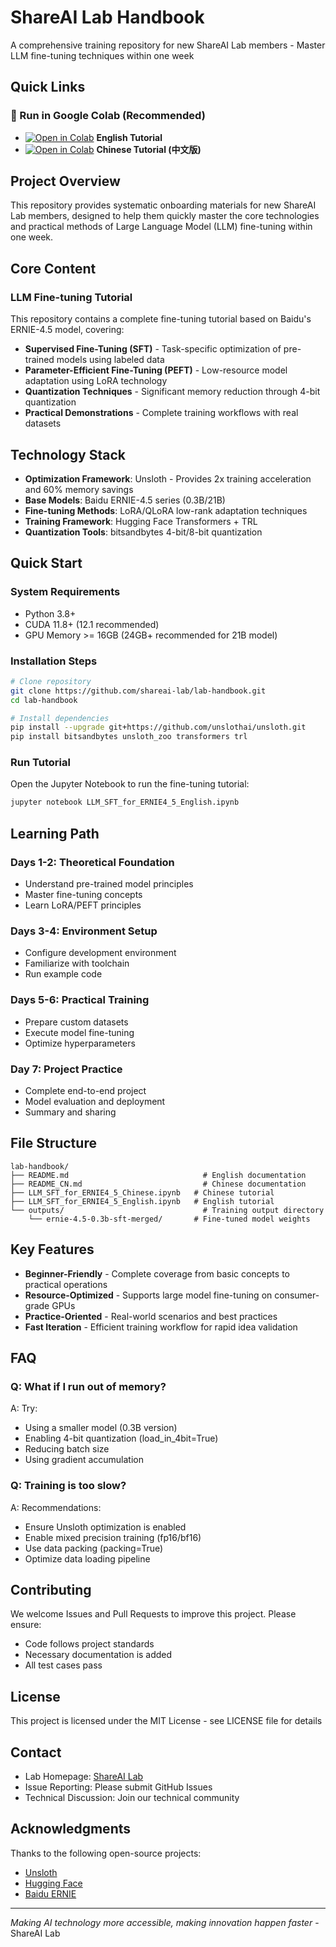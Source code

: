 # ShareAI Lab Handbook

A comprehensive training repository for new ShareAI Lab members - Master LLM fine-tuning techniques within one week

## Quick Links

### 🚀 Run in Google Colab (Recommended)
- [![Open in Colab](https://colab.research.google.com/assets/colab-badge.svg)](https://colab.research.google.com/github/shareAI-lab/lab-handbook/blob/main/LLM_SFT_for_ERNIE4_5_English.ipynb) **English Tutorial**
- [![Open in Colab](https://colab.research.google.com/assets/colab-badge.svg)](https://colab.research.google.com/github/shareAI-lab/lab-handbook/blob/main/LLM_SFT_for_ERNIE4_5_Chinese.ipynb) **Chinese Tutorial (中文版)**

## Project Overview

This repository provides systematic onboarding materials for new ShareAI Lab members, designed to help them quickly master the core technologies and practical methods of Large Language Model (LLM) fine-tuning within one week.

## Core Content

### LLM Fine-tuning Tutorial
This repository contains a complete fine-tuning tutorial based on Baidu's ERNIE-4.5 model, covering:

- **Supervised Fine-Tuning (SFT)** - Task-specific optimization of pre-trained models using labeled data
- **Parameter-Efficient Fine-Tuning (PEFT)** - Low-resource model adaptation using LoRA technology
- **Quantization Techniques** - Significant memory reduction through 4-bit quantization
- **Practical Demonstrations** - Complete training workflows with real datasets

## Technology Stack

- **Optimization Framework**: Unsloth - Provides 2x training acceleration and 60% memory savings
- **Base Models**: Baidu ERNIE-4.5 series (0.3B/21B)
- **Fine-tuning Methods**: LoRA/QLoRA low-rank adaptation techniques
- **Training Framework**: Hugging Face Transformers + TRL
- **Quantization Tools**: bitsandbytes 4-bit/8-bit quantization

## Quick Start

### System Requirements
- Python 3.8+
- CUDA 11.8+ (12.1 recommended)
- GPU Memory >= 16GB (24GB+ recommended for 21B model)

### Installation Steps
```bash
# Clone repository
git clone https://github.com/shareai-lab/lab-handbook.git
cd lab-handbook

# Install dependencies
pip install --upgrade git+https://github.com/unslothai/unsloth.git
pip install bitsandbytes unsloth_zoo transformers trl
```

### Run Tutorial
Open the Jupyter Notebook to run the fine-tuning tutorial:
```bash
jupyter notebook LLM_SFT_for_ERNIE4_5_English.ipynb
```

## Learning Path

### Days 1-2: Theoretical Foundation
- Understand pre-trained model principles
- Master fine-tuning concepts
- Learn LoRA/PEFT principles

### Days 3-4: Environment Setup
- Configure development environment
- Familiarize with toolchain
- Run example code

### Days 5-6: Practical Training
- Prepare custom datasets
- Execute model fine-tuning
- Optimize hyperparameters

### Day 7: Project Practice
- Complete end-to-end project
- Model evaluation and deployment
- Summary and sharing

## File Structure

```
lab-handbook/
├── README.md                              # English documentation
├── README_CN.md                           # Chinese documentation
├── LLM_SFT_for_ERNIE4_5_Chinese.ipynb   # Chinese tutorial
├── LLM_SFT_for_ERNIE4_5_English.ipynb   # English tutorial
└── outputs/                               # Training output directory
    └── ernie-4.5-0.3b-sft-merged/       # Fine-tuned model weights
```

## Key Features

- **Beginner-Friendly** - Complete coverage from basic concepts to practical operations
- **Resource-Optimized** - Supports large model fine-tuning on consumer-grade GPUs
- **Practice-Oriented** - Real-world scenarios and best practices
- **Fast Iteration** - Efficient training workflow for rapid idea validation

## FAQ

### Q: What if I run out of memory?
A: Try:
- Using a smaller model (0.3B version)
- Enabling 4-bit quantization (load_in_4bit=True)
- Reducing batch size
- Using gradient accumulation

### Q: Training is too slow?
A: Recommendations:
- Ensure Unsloth optimization is enabled
- Enable mixed precision training (fp16/bf16)
- Use data packing (packing=True)
- Optimize data loading pipeline

## Contributing

We welcome Issues and Pull Requests to improve this project. Please ensure:
- Code follows project standards
- Necessary documentation is added
- All test cases pass

## License

This project is licensed under the MIT License - see LICENSE file for details

## Contact

- Lab Homepage: [ShareAI Lab](https://shareai-lab.github.io)
- Issue Reporting: Please submit GitHub Issues
- Technical Discussion: Join our technical community

## Acknowledgments

Thanks to the following open-source projects:
- [Unsloth](https://github.com/unslothai/unsloth)
- [Hugging Face](https://huggingface.co)
- [Baidu ERNIE](https://github.com/PaddlePaddle/ERNIE)

---
*Making AI technology more accessible, making innovation happen faster* - ShareAI Lab